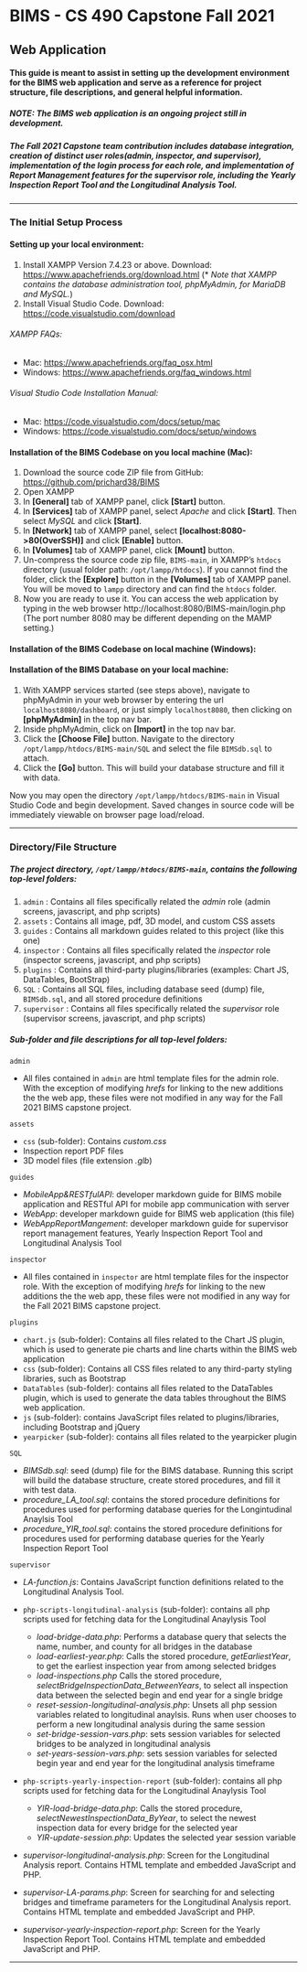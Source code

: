 
# BIMS - CS 490 Capstone Fall 2021
## Web Application

#### This guide is meant to assist in setting up the development environment for the BIMS web application and serve as a reference for project structure, file descriptions, and general helpful information.

##### *NOTE: The BIMS web application is an ongoing project still in development.* 

##### The Fall 2021 Capstone team contribution includes database integration, creation of distinct user roles(admin, inspector, and supervisor), implementation of the login process for each role, and implementation of Report Management features for the supervisor role, including the Yearly Inspection Report Tool and the Longitudinal Analysis Tool.
--------------------------------------------------------
### The Initial Setup Process

#### Setting up your local environment:
1. Install XAMPP Version 7.4.23 or above. Download: https://www.apachefriends.org/download.html  (* *Note that XAMPP contains the database administration tool, phpMyAdmin, for MariaDB and MySQL.*)
2. Install Visual Studio Code. Download: https://code.visualstudio.com/download

###### XAMPP FAQs:
* Mac: https://www.apachefriends.org/faq_osx.html
* Windows: https://www.apachefriends.org/faq_windows.html

###### Visual Studio Code Installation Manual:
* Mac: https://code.visualstudio.com/docs/setup/mac 
* Windows: https://code.visualstudio.com/docs/setup/windows

#### Installation of the BIMS Codebase on you local machine (Mac):
1. Download the source code ZIP file from GitHub: https://github.com/prichard38/BIMS
2. Open XAMPP
3. In  **[General]** tab of XAMPP panel, click **[Start]** button.
4. In  **[Services]** tab of XAMPP panel, select *Apache* and click **[Start]**. Then select *MySQL* and click **[Start]**.
5. In **[Network]** tab of XAMPP panel, select **[localhost:8080->80(OverSSH)]** and
click **[Enable]** button.
6. In **[Volumes]** tab of XAMPP panel, click **[Mount]** button.
7. Un-compress the source code zip file, `BIMS-main`, in XAMPP’s `htdocs` directory (usual folder path: `/opt/lampp/htdocs`). If you cannot find the folder, click the **[Explore]** button in the **[Volumes]** tab of XAMPP panel. You will be moved to `lampp` directory and can find the `htdocs` folder.
8. Now you are ready to use it. You can access the web application by typing in the web browser http://localhost:8080/BIMS-main/login.php (The port number 8080 may be different depending on the MAMP setting.)

#### Installation of the BIMS Codebase on local machine (Windows):

#### Installation of the BIMS Database on your local machine:
1. With XAMPP services started (see steps above), navigate to phpMyAdmin in your web browser by entering the url `localhost8080/dashboard`, or just simply `localhost8080`, then clicking on **[phpMyAdmin]** in the top nav bar.
2. Inside phpMyAdmin, click on **[Import]** in the top nav bar.
3. Click the **[Choose File]** button. Navigate to the directory `/opt/lampp/htdocs/BIMS-main/SQL` and select the file `BIMSdb.sql` to attach.
4. Click the **[Go]** button. This will build your database structure and fill it with data.


Now you may open the directory `/opt/lampp/htdocs/BIMS-main` in Visual Studio Code and begin development. Saved changes in source code will be immediately viewable on browser page load/reload.

----------------------------------------------------------
### Directory/File Structure
##### The project directory, `/opt/lampp/htdocs/BIMS-main`, contains the following top-level folders:
1. `admin` : Contains all files specifically related the *admin* role (admin screens, javascript, and php scripts)
2.  `assets` : Contains all image, pdf, 3D model, and custom CSS assets
3. `guides` : Contains all markdown guides related to this project (like this one)
4. `inspector` : Contains all files specifically related the *inspector* role (inspector screens, javascript, and php scripts)
5. `plugins` : Contains all third-party plugins/libraries (examples: Chart JS, DataTables, BootStrap)
6. `SQL` : Contains all SQL files, including database seed (dump) file, `BIMSdb.sql`, and all stored procedure definitions
7. `supervisor` : Contains all files specifically related the *supervisor* role (supervisor screens, javascript, and php scripts) 
 

##### Sub-folder and file descriptions for all top-level folders:
`admin`
- All files contained in `admin` are html template files for the admin role. With the exception of modifying *hrefs* for linking to the new additions the the web app, these files were not modified in any way for the Fall 2021 BIMS capstone project.


`assets`
- `css` (sub-folder): Contains *custom.css*
- Inspection report PDF files
- 3D model files (file extension *.glb*)

`guides`
- *MobileApp&RESTfulAPI*: developer markdown guide for BIMS mobile application and RESTful API for mobile app communication with server
- *WebApp*: developer markdown guide for BIMS web application (this file)
- *WebAppReportMangement*: developer markdown guide for supervisor report management features, Yearly Inspection Report Tool and Longitudinal Analysis Tool

`inspector`
- All files contained in `inspector` are html template files for the inspector role. With the exception of modifying *hrefs* for linking to the new additions the the web app, these files were not modified in any way for the Fall 2021 BIMS capstone project.

`plugins`
- `chart.js` (sub-folder): Contains all files related to the Chart JS plugin, which is used to generate pie charts and line charts within the BIMS web application
- `css` (sub-folder): Contains all CSS files related to any third-party styling libraries, such as Bootstrap
- `DataTables` (sub-folder): contains all files related to the DataTables plugin, which is used to generate the data tables throughout the BIMS web application.
- `js` (sub-folder): contains JavaScript files related to plugins/libraries, including Bootstrap and jQuery
- `yearpicker` (sub-folder): contains all files related to the yearpicker plugin

`SQL`
- *BIMSdb.sql*: seed (dump) file for the BIMS database. Running this script will build the database structure, create stored procedures, and fill it with test data.
- *procedure_LA_tool.sql*: contains the stored procedure definitions for procedures used for performing database queries for the Longintudinal Anaylsis Tool
- *procedure_YIR_tool.sql*: contains the stored procedure definitions for procedures used for performing database queries for the Yearly Inspection Report Tool

`supervisor`
- *LA-function.js*: Contains JavaScript function definitions related to the Longitudinal Analysis Tool. 

- `php-scripts-longitudinal-analysis` (sub-folder): contains all php scripts used for fetching data for the Longitudinal Anaylysis Tool
    - *load-bridge-data.php*: Performs a database query that selects the name, number, and county for all bridges in the database
    - *load-earliest-year.php*: Calls the stored procedure, *getEarliestYear*, to get the earliest inspection year from among selected bridges
    - *load-inspections.php* Calls the stored procedure, *selectBridgeInspectionData_BetweenYears*, to select all inspection data between the selected begin and end year for a single bridge
    - *reset-session-longitudinal-analysis.php*: Unsets all php session variables related to longitudinal anaylsis. Runs when user chooses to perform a new longitudinal analysis during the same session
    - *set-bridge-session-vars.php*: sets session variables for selected bridges to be analyzed in longitudinal analysis
    - *set-years-session-vars.php*: sets session variables for selected begin year and end year for the longitudinal analysis timeframe

- `php-scripts-yearly-inspection-report` (sub-folder): contains all php scripts used for fetching data for the Longitudinal Anaylysis Tool
    - *YIR-load-bridge-data.php*: Calls the stored procedure, *selectNewestInspectionData_ByYear*, to select the newest inspection data for every bridge for the selected year 
    - *YIR-update-session.php*: Updates the selected year session variable

- *supervisor-longitudinal-analysis.php*: Screen for the Longitudinal Analysis report. Contains HTML template and embedded JavaScript and PHP.

- *supervisor-LA-params.php*: Screen for searching for and selecting bridges and timeframe parameters for the Longitudinal Analysis report. Contains HTML template and embedded JavaScript and PHP.

- *supervisor-yearly-inspection-report.php*: Screen for the Yearly Inspection Report Tool. Contains HTML template and embedded JavaScript and PHP.
----------------------------------------------------------





